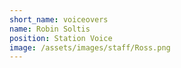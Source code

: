 ```yaml
---
short_name: voiceovers
name: Robin Soltis
position: Station Voice
image: /assets/images/staff/Ross.png
---
```

